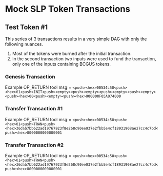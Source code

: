 # Mock SLP Token Transactions

## Test Token #1

This series of 3 transactions results in a very simple DAG with only the following nuances.  
1. Most of the tokens were burned after the initial transaction.  
2. In the second transaction two inputs were used to fund the transaction, only one of the inputs containing BOGUS tokens.

### Genesis Transaction

Example OP_RETURN tool msg = 
`<push><hex>00534c50<push><hex>01<push>INIT<push><empty><push><empty><push><empty><push><empty><push><hex>00<push><empty><push><hex>000000F05A074000`

### Transfer Transaction #1

Example OP_RETURN tool msg = `<push><hex>00534c50<push><hex>01<push>TRAN<push><hex>36dab7bb622ad19767923f8e268c90ee037e2fbb5e4cf18931908ae27cc4c7bd<push><hex>0000000000000001`

### Transfer Transaction #2

Example OP_RETURN tool msg = `<push><hex>00534c50<push><hex>01<push>TRAN<push><hex>36dab7bb622ad19767923f8e268c90ee037e2fbb5e4cf18931908ae27cc4c7bd<push><hex>0000000000000001`
